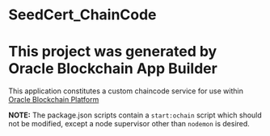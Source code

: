 # SeedCert_ChainCode

# This project was generated by Oracle Blockchain App Builder

This application constitutes a custom chaincode service for use within
[Oracle Blockchain Platform](https://www.oracle.com/cloud/blockchain/index.html)

**NOTE:** The package.json scripts contain a `start:ochain` script which should
not be modified, except a node supervisor other than `nodemon` is desired.
